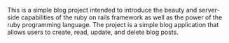 This is a simple blog project intended to introduce the beauty and server-side capabilities of the ruby on rails framework as well as the power of the ruby programming language. The project is a simple blog application that allows users to create, read, update, and delete blog posts. 